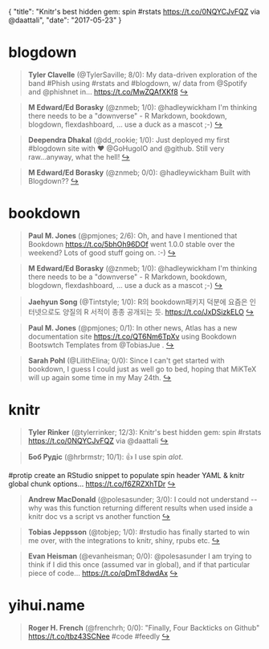 {
  "title": "Knitr's best hidden gem: spin #rstats https://t.co/0NQYCJvFQZ via @daattali",
  "date": "2017-05-23"
}

# blogdown

> **Tyler Clavelle** (@TylerSaville; 8/0): My data-driven exploration of the band #Phish using #rstats and #blogdown, w/ data from @Spotify and @phishnet in… https://t.co/MwZQAfXKf8  [&#8618;](https://twitter.com/xieyihui/status/866819978472718338)

<!-- -->


> **M Edward/Ed Borasky** (@znmeb; 1/0): @hadleywickham I'm thinking there needs to be a "downverse" - R Markdown, bookdown, blogdown, flexdashboard, ... use a duck as a mascot ;-)  [&#8618;](https://twitter.com/xieyihui/status/867118018358202368)

<!-- -->


> **Deependra Dhakal** (@dd_rookie; 1/0): Just deployed my first #blogdown site with ❤ @GoHugoIO and @github. Still very raw...anyway, what the hell!  [&#8618;](https://twitter.com/xieyihui/status/866988145727766528)

<!-- -->


> **M Edward/Ed Borasky** (@znmeb; 0/0): @hadleywickham Built with Blogdown??  [&#8618;](https://twitter.com/xieyihui/status/867116904086777856)

<!-- -->


# bookdown

> **Paul M. Jones** (@pmjones; 2/6): Oh, and have I mentioned that Bookdown https://t.co/5bhOh96DOf went 1.0.0 stable over the weekend? Lots of good stuff going on. :-)  [&#8618;](https://twitter.com/xieyihui/status/867040028580564998)

<!-- -->


> **M Edward/Ed Borasky** (@znmeb; 1/0): @hadleywickham I'm thinking there needs to be a "downverse" - R Markdown, bookdown, blogdown, flexdashboard, ... use a duck as a mascot ;-)  [&#8618;](https://twitter.com/xieyihui/status/867118018358202368)

<!-- -->


> **Jaehyun Song** (@Tintstyle; 1/0): R의 bookdown패키지 덕분에 요즘은 인터넷으로도 양질의 R 서적이 종종 공개되는 듯. https://t.co/JxDSizkELO  [&#8618;](https://twitter.com/xieyihui/status/866898736185618433)

<!-- -->


> **Paul M. Jones** (@pmjones; 0/1): In other news, Atlas has a new documentation site https://t.co/QT6Nm6TpXv using Bookdown Bootswtch Templates from @TobiasJue .  [&#8618;](https://twitter.com/xieyihui/status/867039767329992704)

<!-- -->


> **Sarah Pohl** (@LilithElina; 0/0): Since I can't get started with bookdown, I guess I could just as well go to bed, hoping that MiKTeX will up again some time in my May 24th.  [&#8618;](https://twitter.com/xieyihui/status/867108569577136128)

<!-- -->


# knitr

> **Tyler Rinker** (@tylerrinker; 12/3): Knitr's best hidden gem: spin #rstats https://t.co/0NQYCJvFQZ via @daattali  [&#8618;](https://twitter.com/xieyihui/status/867008233285857281)

<!-- -->


> **Боб Рудіс** (@hrbrmstr; 10/1): 👍 I use spin _alot_. 
>
#protip create an RStudio snippet to populate spin header YAML &amp; knitr global chunk options… https://t.co/f6ZRZXhTDr  [&#8618;](https://twitter.com/xieyihui/status/867008945063374848)

<!-- -->


> **Andrew MacDonald** (@polesasunder; 3/0): I could not understand -- why was this function returning different results when used inside a knitr doc vs a script vs another function  [&#8618;](https://twitter.com/xieyihui/status/867100516135960576)

<!-- -->


> **Tobias Jeppsson** (@tobjep; 1/0): #rstudio has finally started to win me over, with the integrations to knitr, shiny, rpubs etc.  [&#8618;](https://twitter.com/xieyihui/status/867040951012917249)

<!-- -->


> **Evan Heisman** (@evanheisman; 0/0): @polesasunder I am trying to think if I did this once (assumed var in global), and if that particular piece of code… https://t.co/qDmT8dwdAx  [&#8618;](https://twitter.com/xieyihui/status/867105851634405376)

<!-- -->


# yihui.name

> **Roger H. French** (@frenchrh; 0/0): "Finally, Four Backticks on Github" https://t.co/tbz43SCNee #code #feedly  [&#8618;](https://twitter.com/xieyihui/status/867139225673580544)

<!-- -->



